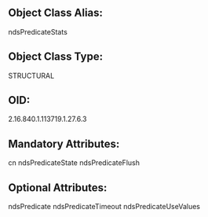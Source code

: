## Object Class Alias:
  ndsPredicateStats

## Object Class Type:
  STRUCTURAL

## OID:
  2.16.840.1.113719.1.27.6.3

## Mandatory Attributes:
  cn
  ndsPredicateState
  ndsPredicateFlush

## Optional Attributes:
  ndsPredicate
  ndsPredicateTimeout
  ndsPredicateUseValues
